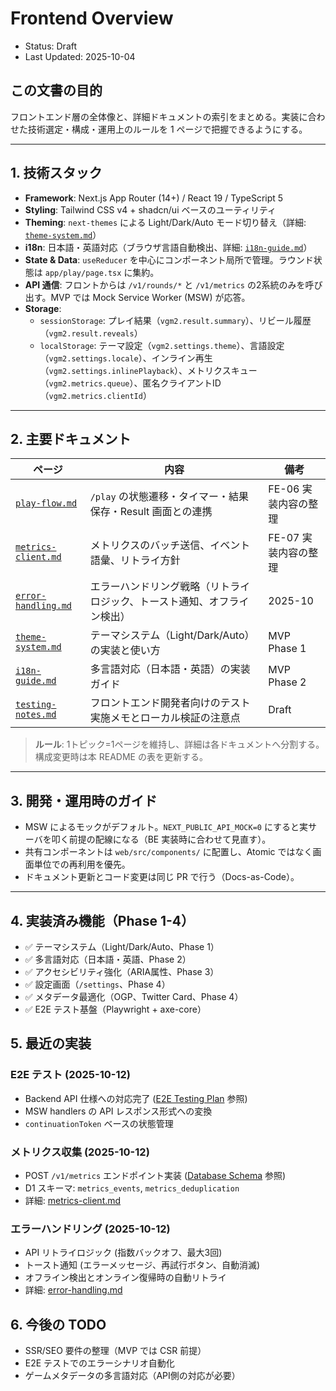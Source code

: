 # Frontend Overview

- Status: Draft
- Last Updated: 2025-10-04

## この文書の目的
フロントエンド層の全体像と、詳細ドキュメントの索引をまとめる。実装に合わせた技術選定・構成・運用上のルールを 1 ページで把握できるようにする。

---

## 1. 技術スタック
- **Framework**: Next.js App Router (14+) / React 19 / TypeScript 5
- **Styling**: Tailwind CSS v4 + shadcn/ui ベースのユーティリティ
- **Theming**: `next-themes` による Light/Dark/Auto モード切り替え（詳細: [`theme-system.md`](./theme-system.md)）
- **i18n**: 日本語・英語対応（ブラウザ言語自動検出、詳細: [`i18n-guide.md`](./i18n-guide.md)）
- **State & Data**: `useReducer` を中心にコンポーネント局所で管理。ラウンド状態は `app/play/page.tsx` に集約。
- **API 通信**: フロントからは `/v1/rounds/*` と `/v1/metrics` の2系統のみを呼び出す。MVP では Mock Service Worker (MSW) が応答。
- **Storage**:
  - `sessionStorage`: プレイ結果（`vgm2.result.summary`）、リビール履歴（`vgm2.result.reveals`）
  - `localStorage`: テーマ設定（`vgm2.settings.theme`）、言語設定（`vgm2.settings.locale`）、インライン再生（`vgm2.settings.inlinePlayback`）、メトリクスキュー（`vgm2.metrics.queue`）、匿名クライアントID（`vgm2.metrics.clientId`）

---

## 2. 主要ドキュメント
| ページ | 内容 | 備考 |
| --- | --- | --- |
| [`play-flow.md`](./play-flow.md) | `/play` の状態遷移・タイマー・結果保存・Result 画面との連携 | FE-06 実装内容の整理 |
| [`metrics-client.md`](./metrics-client.md) | メトリクスのバッチ送信、イベント語彙、リトライ方針 | FE-07 実装内容の整理 |
| [`error-handling.md`](./error-handling.md) | エラーハンドリング戦略（リトライロジック、トースト通知、オフライン検出） | 2025-10 |
| [`theme-system.md`](./theme-system.md) | テーマシステム（Light/Dark/Auto）の実装と使い方 | MVP Phase 1 |
| [`i18n-guide.md`](./i18n-guide.md) | 多言語対応（日本語・英語）の実装ガイド | MVP Phase 2 |
| [`testing-notes.md`](./testing-notes.md) | フロントエンド開発者向けのテスト実施メモとローカル検証の注意点 | Draft |

> **ルール**: 1トピック=1ページを維持し、詳細は各ドキュメントへ分割する。構成変更時は本 README の表を更新する。

---

## 3. 開発・運用時のガイド
- MSW によるモックがデフォルト。`NEXT_PUBLIC_API_MOCK=0` にすると実サーバを叩く前提の配線になる（BE 実装時に合わせて見直す）。
- 共有コンポーネントは `web/src/components/` に配置し、Atomic ではなく画面単位での再利用を優先。
- ドキュメント更新とコード変更は同じ PR で行う（Docs-as-Code）。

---

## 4. 実装済み機能（Phase 1-4）
- ✅ テーマシステム（Light/Dark/Auto、Phase 1）
- ✅ 多言語対応（日本語・英語、Phase 2）
- ✅ アクセシビリティ強化（ARIA属性、Phase 3）
- ✅ 設定画面（`/settings`、Phase 4）
- ✅ メタデータ最適化（OGP、Twitter Card、Phase 4）
- ✅ E2E テスト基盤（Playwright + axe-core）

## 5. 最近の実装

### E2E テスト (2025-10-12)
- Backend API 仕様への対応完了 ([E2E Testing Plan](../quality/e2e-plan.md) 参照)
- MSW handlers の API レスポンス形式への変換
- `continuationToken` ベースの状態管理

### メトリクス収集 (2025-10-12)
- POST `/v1/metrics` エンドポイント実装 ([Database Schema](../backend/database.md) 参照)
- D1 スキーマ: `metrics_events`, `metrics_deduplication`
- 詳細: [metrics-client.md](./metrics-client.md)

### エラーハンドリング (2025-10-12)
- API リトライロジック (指数バックオフ、最大3回)
- トースト通知 (エラーメッセージ、再試行ボタン、自動消滅)
- オフライン検出とオンライン復帰時の自動リトライ
- 詳細: [error-handling.md](./error-handling.md)

## 6. 今後の TODO
- SSR/SEO 要件の整理（MVP では CSR 前提）
- E2E テストでのエラーシナリオ自動化
- ゲームメタデータの多言語対応（API側の対応が必要）
